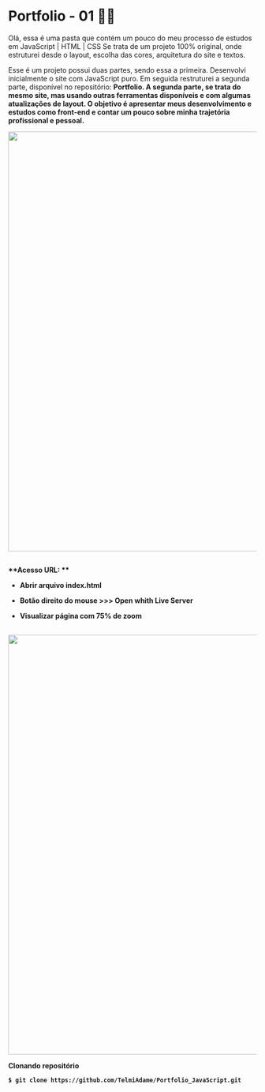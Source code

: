 # Portfolio - 01 👩‍💻 

Olá, essa é uma pasta que contém um pouco do meu processo de estudos em JavaScript | HTML | CSS
Se trata de um projeto 100% original, onde estruturei desde o layout, escolha das cores, arquitetura do site e textos.

Esse é um projeto possui duas partes, sendo essa a primeira. Desenvolvi inicialmente o site com JavaScript puro.
Em seguida restruturei a segunda parte, disponível no repositório: <b>Portfolio<b>. 
A segunda parte, se trata do mesmo site, mas usando outras ferramentas disponíveis e com algumas atualizações de layout. 
O objetivo é apresentar meus desenvolvimento e estudos como front-end e contar um pouco sobre minha trajetória profissional e pessoal. 

<div align = "center">
 <img src = "https://github.com/TelmiAdame/Portfolio_JavaScript/blob/main/projeto_site/midia/Git-Portfolio-JS.gif" width = "850em">
</div>
 
  ##
 
 **Acesso URL: **
- Abrir arquivo index.html
- Botão direito do mouse >>> Open whith Live Server
- Visualizar página com 75% de zoom 
 
  ##
 
<div align = "center">
<img src = "https://github.com/TelmiAdame/Portfolio_JavaScript/blob/main/projeto_site/midia/img-site.png" width = "850em">
</div>

**Clonando repositório**
```
$ git clone https://github.com/TelmiAdame/Portfolio_JavaScript.git
```
 ##
